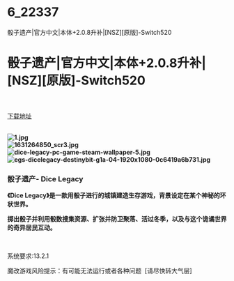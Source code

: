 # 6_22337
骰子遗产|官方中文|本体+2.0.8升补|[NSZ][原版]-Switch520
# 骰子遗产|官方中文|本体+2.0.8升补|[NSZ][原版]-Switch520
 <br/></br>
[下载地址](https://www.switch520.cc/article/22337 "下载地址")
<br/></br>

<p><strong><img title="1.jpg" src="https://www.switch520.cc/muke_img/2021_09_13_825ebb4b3e550.jpg" alt="1.jpg"></strong><br>
<strong><img title="1631264850_scr3.jpg" src="https://www.switch520.cc/muke_img/2021_09_13_dc7a2eaed240f.jpg" alt="1631264850_scr3.jpg"></strong><br>
<strong><img title="dice-legacy-pc-game-steam-wallpaper-5.jpg" src="https://www.switch520.cc/muke_img/2021_09_13_4279bdaf4b8f9.jpg" alt="dice-legacy-pc-game-steam-wallpaper-5.jpg"></strong><br>
<strong><img title="egs-dicelegacy-destinybit-g1a-04-1920x1080-0c6419a6b731.jpg" src="https://www.switch520.cc/muke_img/2021_09_13_e8f8bc6faff40.jpg" alt="egs-dicelegacy-destinybit-g1a-04-1920x1080-0c6419a6b731.jpg">&nbsp;</strong></p>
<h3 class="LC20lb DKV0Md"><strong>骰子遗产- Dice Legacy</strong></h3>
<p><strong>《Dice Legacy》是一款用骰子进行的城镇建造生存游戏，背景设定在某个神秘的环状世界。</strong></p>
<p><strong>掷出骰子并利用骰数搜集资源、扩张并防卫聚落、活过冬季，以及与这个诡谲世界的奇异居民互动。</strong></p>
<p>&nbsp;</p>
<p>系统要求:13.2.1</p>
<p>魔改游戏风险提示：有可能无法运行或者各种问题 &nbsp;[请尽快转大气层]</p>



